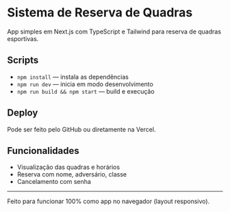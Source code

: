 # Sistema de Reserva de Quadras

App simples em Next.js com TypeScript e Tailwind para reserva de quadras esportivas.

## Scripts

- `npm install` — instala as dependências
- `npm run dev` — inicia em modo desenvolvimento
- `npm run build && npm start` — build e execução

## Deploy

Pode ser feito pelo GitHub ou diretamente na Vercel.

## Funcionalidades

- Visualização das quadras e horários
- Reserva com nome, adversário, classe
- Cancelamento com senha

---
Feito para funcionar 100% como app no navegador (layout responsivo).